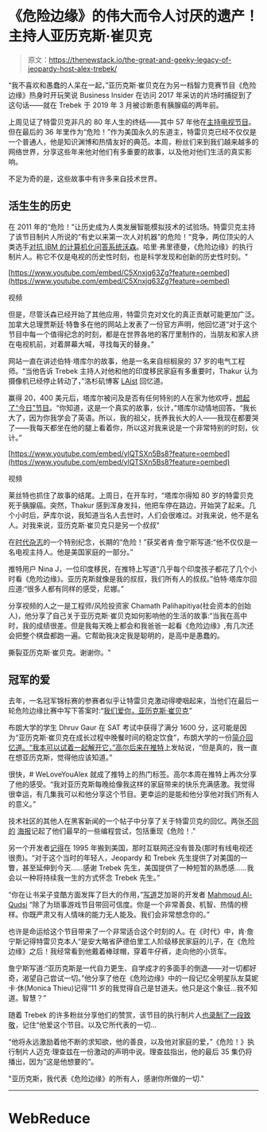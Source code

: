 # 《危险边缘》的伟大而令人讨厌的遗产！主持人亚历克斯·崔贝克

> 原文：<https://thenewstack.io/the-great-and-geeky-legacy-of-jeopardy-host-alex-trebek/>

“我不喜欢和愚蠢的人呆在一起，”亚历克斯·崔贝克在为另一档智力竞赛节目《危险边缘》热身时开玩笑说 Business Insider 在访问 2017 年采访的片场时捕捉到了这句话——就在 Trebek 于 2019 年 3 月被诊断患有胰腺癌的两年前。

上周见证了特雷贝克非凡的 80 年人生的终结——其中 57 年他在[主持电视节目](https://en.wikipedia.org/wiki/Alex_Trebek#Shows_hosted)。但在最后的 36 年里作为“危险！”作为美国永久的东道主，特雷贝克已经不仅仅是一个普通人，他是知识渊博和热情友好的典范。本周，粉丝们来到我们越来越多的网络世界，分享这些年来他对他们有多重要的故事，以及他对他们生活的真实影响。

不足为奇的是，这些故事中有许多来自技术世界。

## 活生生的历史

在 2011 年的“危险！”让历史成为人类发展智能模拟技术的试验场。特雷贝克主持了该节目制片人所说的“有史以来第一次人对机器”的危险！“竞争，两位顶尖的人类选手[对抗 IBM 的计算机化问答系统沃森](https://www.youtube.com/watch?v=C5Xnxjq63Zg)。哈里·弗里德曼，《危险边缘》的执行制片人。称它不仅是电视的历史性时刻，也是科学发现和创新的历史性时刻。"

[https://www.youtube.com/embed/C5Xnxjq63Zg?feature=oembed](https://www.youtube.com/embed/C5Xnxjq63Zg?feature=oembed)

视频

但是，尽管沃森已经开始了其他应用，特雷贝克对文化的真正贡献可能更加广泛。加拿大总理贾斯廷·特鲁多在他的网站上发表了一份官方声明，他回忆道“对于这个节目中每一个值得纪念的时刻，都是在世界各地的客厅里制作的，当朋友和家人挤在电视机前，对着屏幕大喊，寻找每天的替身。”

网站一直在讲述伯特·塔库尔的故事，他是一名来自棕榈泉的 37 岁的电气工程师。“当他告诉 Trebek 主持人对他和他的印度移民家庭有多重要时，Thakur 认为摄像机已经停止转动了，”洛杉矶博客 [LAist](https://laist.com/2020/11/08/for_immigrant_kids_alex_trebek_was_like_a_welcoming_uncle.php) 回忆道。

赢得 20，400 美元后，塔库尔被问及是否有任何特别的人在家为他欢呼，[想起了“今日”节目](https://www.today.com/popculture/jeopardy-contestant-tearfully-tells-alex-trebek-his-impact-him-growing-t198025)。“你知道，这是一个真实的故事，伙计，”塔库尔动情地回答。“我长大了，因为你我学会了英语。所以，我的祖父，抚养我长大的人——我现在都要哭了——我每天都坐在他的腿上看着你，所以这对我来说是一个非常特别的时刻，伙计。”

[https://www.youtube.com/embed/ylQTSXn5Bs8?feature=oembed](https://www.youtube.com/embed/ylQTSXn5Bs8?feature=oembed)

视频

莱丝特也抓住了故事的结尾。上周日，在开车时，“塔库尔得知 80 岁的特雷贝克死于胰腺癌。突然，Thakur 感到浑身发抖，他把车停在路边，开始哭了起来。几个小时后，萨库尔说，我知道当名人去世时，人们会很难过。对我来说，他不是名人。对我来说，亚历克斯·崔贝克只是另一个叔叔"

在[时代杂志](https://time.com/5909210/ken-jennings-alex-trebek/)的一个特别纪念，长期的“危险！”获奖者肯·詹宁斯写道:“他不仅仅是一名电视主持人。他是美国家庭的一部分。”

推特用户 Nina J，一位印度移民，在推特上写道“几乎每个印度孩子都花了几个小时看《危险边缘》。亚历克斯就像是我的叔叔，我们所有人的叔叔。”伯特·塔库尔回应道:“很多人都有同样的感受，尼娜。”

分享视频的人之一是工程师/风险投资家 Chamath Palihapitiya(社会资本的创始人)，他分享了自己关于亚历克斯·崔贝克如何影响他的生活的故事:“当我在高中时，我的成绩很差。但是我每天晚上都会和我爸爸一起看《危险边缘》,有几次还会把整个棋盘都跑一遍。它帮助我决定我是聪明的，是高中是愚蠢的。

撕裂亚历克斯·崔贝克。谢谢你。"

## 冠军的爱

去年，一名冠军锦标赛的参赛者似乎让特雷贝克激动得哽咽起来，当他们在最后一轮危险边缘比赛中写下答案时:“[我们爱你，亚历克斯·崔贝克](https://www.youtube.com/watch?v=-McR3sBWNRA)”

布朗大学的学生 Dhruv Gaur 在 SAT 考试中获得了满分 1600 分，这可能是因为“亚历克斯·崔贝克在成长过程中晚餐时间的稳定饮食”，布朗大学的一份[简介回忆道。“我本可以试着一起解开它，”高尔](https://www.brown.edu/news/2018-04-05/jeopardy)[后来在推特](https://twitter.com/dhruvg_/status/1194073404766375938)上发帖说，“但是真的，我一直在想亚历克斯，觉得他应该知道。”

很快，# WeLoveYouAlex 就成了推特上的热门标签。高尔本周在推特上再次分享了他的感受。“我对亚历克斯每晚给像我这样的家庭带来的快乐充满感激。我觉得很幸运，有几集我可以和他分享这个节目。更幸运的是能和他分享他对我们所有人的意义。”

技术社区的其他人在黑客新闻的一个帖子中分享了关于特雷贝克的回忆。两张[不同的](https://news.ycombinator.com/item?id=25029337) [海报](https://news.ycombinator.com/item?id=25030069)记起了他们最早的一些编程尝试，包括重现《危险！."

另一个开发者[记得](https://news.ycombinator.com/item?id=25028635)在 1995 年搬到美国，那时互联网还没有普及(那时有线电视还很贵)。“对于这个当时的年轻人，Jeopardy 和 Trebek 先生提供了对美国的一瞥，甚至延伸到今天……感谢 Trebek 先生，美国提供了一种短暂的熟悉感……我会以一种将持续我一生的方式怀念 Trebek 先生。”

“你在让书呆子变酷方面发挥了巨大的作用，”[写道](https://news.ycombinator.com/item?id=25027380)芝加哥的开发者 [Mahmoud Al-Qudsi](https://twitter.com/mqudsi) “除了为琐事游戏节目带回可信度。你是一个非常善良、机智、热情的榜样。你既严肃又有人情味的能力无人能及。我们会非常想念你的。”

也许是命运给这个节目带来了一个非常适合这个时刻的人。在《时代》中，肯·詹宁斯记得特雷贝克本人“是安大略省萨德伯里工人阶级移民家庭的儿子，在《危险边缘》之后！我经常看到他戴着棒球帽，穿着牛仔裤，走向他的小货车。

詹宁斯写道:“亚历克斯是一代自力更生、自学成才的多面手的倒退——对一切都好奇，渴望自己尝试一切。”他分享了他在《危险边缘》中的一段记忆全明星队友莫妮卡·休(Monica Thieu)记得“11 岁的我觉得自己是甘道夫。他只是这个象征…我不知道。智慧？”

随着 Trebek 的许多粉丝分享他们的赞赏，该节目的执行制片人[也录制了一段致敬](https://www.youtube.com/watch?v=UXbGPBd5hvY)，记住“他爱这个节目。以及它所代表的一切…

“他将永远激励着他不断的求知欲，他的善良，以及他对家庭的爱，”《危险！》执行制片人迈克·理查兹在一份激动的声明中说。理查兹指出，他的最后 35 集仍将播出，因为“这是他想要的”。

"亚历克斯，我代表《危险边缘》的所有人，感谢你所做的一切."

* * *

# WebReduce

<svg xmlns:xlink="http://www.w3.org/1999/xlink" viewBox="0 0 68 31" version="1.1"><title>Group</title> <desc>Created with Sketch.</desc></svg>